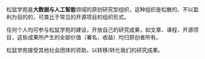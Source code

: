 松鼠学苑是**大数据与人工智能**领域的原创研究型组织，这种组织是松散的、不以盈利为目的的，可类比于常见的开源项目的组织形式。

任何个人均可参与松鼠学苑的建设，开放自己的研究成果，如文章、课程、开源项目，这些成果所产生的全部价值（署名、收益）均归原创者所有。

松鼠学苑接受其他社会团体的资助，以转移/转化我们的研究成果。
